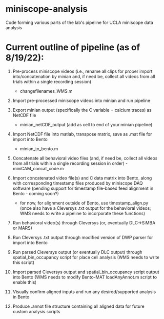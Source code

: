 # miniscope-analysis
Code forming various parts of the lab's pipeline for UCLA miniscope data analysis

# Current outline of pipeline (as of 8/19/22):
1) Pre-process miniscope videos (i.e., rename all clips for proper import into/concatenation by minian and, if need be, collect all videos from all trials within a single recording session)
    - changefilenames_WMS.m

2) Import pre-processed miniscope videos into minian and run pipeline

3) Export minian output (specifically the C variable = calcium traces) as NetCDF file 
    - minian_netCDF_output (add as cell to end of your minian pipeline)

4) Import NetCDF file into matlab, transpose matrix, save as .mat file for import into Bento
    - minian_to_bento.m

5) Concatenate all behavioral video files (and, if need be, collect all videos from all trials within a single recording session in order)
    -miniCAM_concat_code.m

6) Import concatenated video file(s) and C data matrix into Bento, along with corresponding timestamp files produced by miniscope DAQ software (pending support for timestamp file-based feed alignment in Bento - coming soon?)
    - for now, for alignment outside of Bento, use timestamp_align.py (once also have a Cleversys .txt output for the behavioral videos; WMS needs to write a pipeline to incorporate these functions)

7) Run behavioral video(s) through Cleversys (or, eventually DLC->SiMBA or MARS)

8) Run Cleversys .txt output through modified version of DWP parser for import into Bento

9) Run parsed Cleversys output (or eventually DLC output) through spatial_bin_occupancy script for place cell analysis (WMS needs to write this script)

10) Import parsed Cleversys output and spatial_bin_occupancy script output into Bento (WMS needs to modify Bento-MAT loadAnyAnnot.m script to enable this)

11) Visually confirm aligned inputs and run any desired/supported analysis in Bento

12) Produce .annot file structure containing all aligned data for future custom analysis scripts
